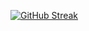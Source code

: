 [![GitHub Streak](https://github-readme-streak-stats.herokuapp.com/?user=TyPE333)](https://git.io/streak-stats)
